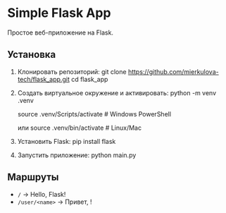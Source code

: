 # Simple Flask App

Простое веб-приложение на Flask.

## Установка

1. Клонировать репозиторий:
   git clone https://github.com/mierkulova-tech/flask_app.git
   cd flask_app

2. Создать виртуальное окружение и активировать:
   python -m venv .venv
   
   source .venv/Scripts/activate  # Windows PowerShell
   
   или source .venv/bin/activate  # Linux/Mac

4. Установить Flask:
   pip install flask

5. Запустить приложение:
   python main.py

## Маршруты

- `/` → Hello, Flask!
- `/user/<name>` → Привет, <name>!
